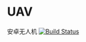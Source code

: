 # UAV
安卓无人机
[![Build Status](https://dev.azure.com/G33UAV/UAV/_apis/build/status/G33Teams.UAV?branchName=master)](https://dev.azure.com/G33UAV/UAV/_build/latest?definitionId=8?branchName=master)

